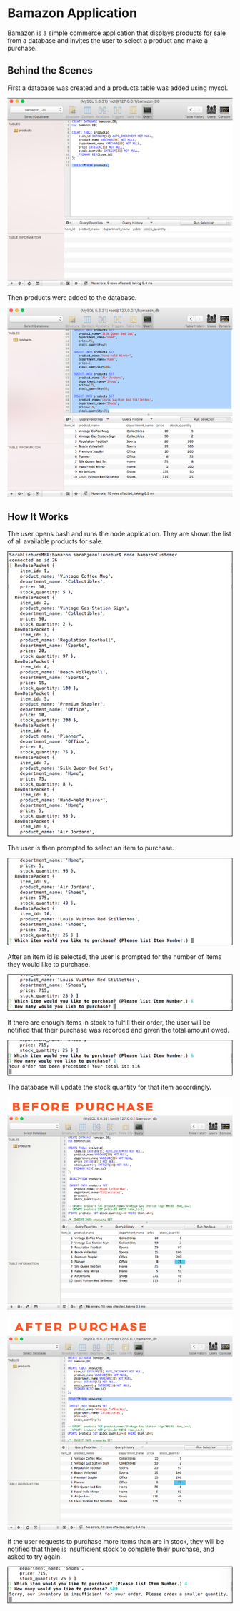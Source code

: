 # Bamazon Application



Bamazon is a simple commerce application that displays products for sale from a database and invites the user to select a product and make a purchase.

## Behind the Scenes

First a database was created and a products table was added using mysql.

![Make Database](/images/mysql_createDB.png)

Then products were added to the database.

![Make Database](/images/mysql_addItems.png)

## How It Works

The user opens bash and runs the node application. They are shown the list of all available products for sale.

![Make Database](/images/running_list.png)

The user is then prompted to select an item to purchase.

![Make Database](/images/running_promptItem.png)

After an item id is selected, the user is prompted for the number of items they would like to purchase.

![Make Database](/images/running_howMany.png)

If there are enough items in stock to fulfill their order, the user will be notified that their purchase was recorded and given the total amount owed. 

![Make Database](/images/running_orderProcessed.png)

The database will update the stock quantity for that item accordingly.


![Make Database](/images/running_stockOriginal.png)

![Make Database](/images/running_stockUpdate.png)

If the user requests to purchase more items than are in stock, they will be notified that there is insufficient stock to complete their purchase, and asked to try again. 

![Make Database](/images/running_sorry.png)

